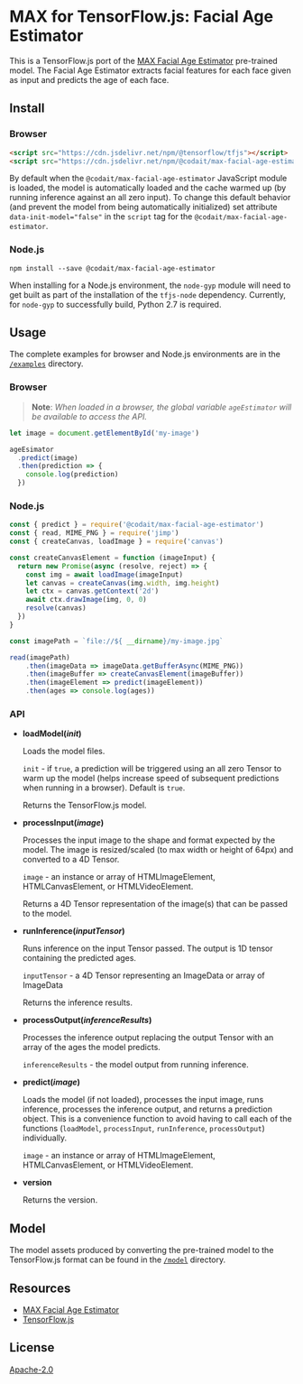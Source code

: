 # MAX for TensorFlow.js: Facial Age Estimator

This is a TensorFlow.js port of the [MAX Facial Age Estimator](https://github.com/IBM/MAX-Facial-Age-Estimator) pre-trained model. The Facial Age Estimator extracts facial features for each face given as input and predicts the age of each face.

## Install

### Browser

```html
<script src="https://cdn.jsdelivr.net/npm/@tensorflow/tfjs"></script>
<script src="https://cdn.jsdelivr.net/npm/@codait/max-facial-age-estimator"></script>
```

By default when the `@codait/max-facial-age-estimator` JavaScript module is loaded, the model is automatically loaded and the cache warmed up (by running inference against an all zero input). To change this default behavior (and prevent the model from being automatically initialized) set attribute `data-init-model="false"` in the `script` tag for the `@codait/max-facial-age-estimator`.

### Node.js

```
npm install --save @codait/max-facial-age-estimator
```

When installing for a Node.js environment, the `node-gyp` module will need to get built as part of the installation of the `tfjs-node` dependency. Currently, for `node-gyp` to successfully build, Python 2.7 is required.

## Usage

The complete examples for browser and Node.js environments are in the [`/examples`](https://github.com/CODAIT/max-tfjs-models/tree/master/facial-age-estimator/examples) directory.

### Browser

> **Note**: _When loaded in a browser, the global variable `ageEstimator` will be available to access the API._

```javascript
let image = document.getElementById('my-image')

ageEsimator
  .predict(image)
  .then(prediction => {
    console.log(prediction)
  })
```

### Node.js

```javascript
const { predict } = require('@codait/max-facial-age-estimator')
const { read, MIME_PNG } = require('jimp')
const { createCanvas, loadImage } = require('canvas')

const createCanvasElement = function (imageInput) {
  return new Promise(async (resolve, reject) => {
    const img = await loadImage(imageInput)
    let canvas = createCanvas(img.width, img.height)
    let ctx = canvas.getContext('2d')
    await ctx.drawImage(img, 0, 0)
    resolve(canvas)
  })
}

const imagePath = `file://${ __dirname}/my-image.jpg`

read(imagePath)
    .then(imageData => imageData.getBufferAsync(MIME_PNG))
    .then(imageBuffer => createCanvasElement(imageBuffer))
    .then(imageElement => predict(imageElement))
    .then(ages => console.log(ages))
```

### API

- **loadModel(_init_)**

  Loads the model files.

  `init` - if `true`, a prediction will be triggered using an all zero Tensor to warm up the model (helps increase speed of subsequent predictions when running in a browser). Default is `true`.

  Returns the TensorFlow.js model.

- **processInput(_image_)**

  Processes the input image to the shape and format expected by the model. The image is resized/scaled (to max width or height of 64px) and converted to a 4D Tensor.

  `image` - an instance or array of HTMLImageElement, HTMLCanvasElement, or HTMLVideoElement.  

  Returns a 4D Tensor representation of the image(s) that can be passed to the model.

- **runInference(_inputTensor_)**

  Runs inference on the input Tensor passed. The output is 1D tensor containing the predicted ages.

  `inputTensor` - a 4D Tensor representing an ImageData or array of ImageData

  Returns the inference results.

- **processOutput(_inferenceResults_)**

  Processes the inference output replacing the output Tensor with an array of the ages the model predicts.

  `inferenceResults` - the model output from running inference.


- **predict(_image_)**

  Loads the model (if not loaded), processes the input image, runs inference, processes the inference output, and returns a prediction object. This is a convenience function to avoid having to call each of the functions (`loadModel`, `processInput`, `runInference`, `processOutput`) individually.

  `image` - an instance or array of HTMLImageElement, HTMLCanvasElement, or HTMLVideoElement.  

- **version**

  Returns the version.

## Model

The model assets produced by converting the pre-trained model to the TensorFlow.js format can be found in the [`/model`](https://github.com/CODAIT/max-tfjs-models/tree/master/facial-age-estimator/model) directory.

## Resources

- [MAX Facial Age Estimator](https://github.com/IBM/MAX-Facial-Age-Estimator)
- [TensorFlow.js](https://www.tensorflow.org/js/)

## License

[Apache-2.0](https://github.com/CODAIT/max-tfjs-models/blob/master/LICENSE)
